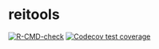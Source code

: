 # reitools

<!-- badges: start -->
[![R-CMD-check](https://github.com/m-palmeri/reitools/actions/workflows/R-CMD-check.yaml/badge.svg)](https://github.com/m-palmeri/reitools/actions/workflows/R-CMD-check.yaml)
[![Codecov test coverage](https://codecov.io/gh/m-palmeri/reitools/graph/badge.svg)](https://app.codecov.io/gh/m-palmeri/reitools)
<!-- badges: end -->
